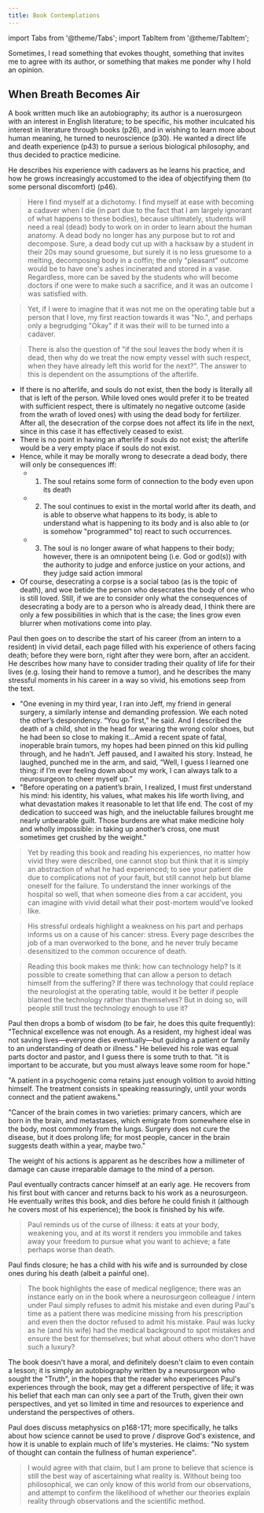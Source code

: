 ```yaml
---
title: Book Contemplations
---
```


import Tabs from '@theme/Tabs';
import TabItem from '@theme/TabItem';

Sometimes, I read something that evokes thought, something that invites me to agree with its author, or something that makes me ponder why I hold an opinion.

## When Breath Becomes Air

A book written much like an autobiography; its author is a nuerosurgeon with an interest in English literature; to be specific, his mother inculcated his interest in literature through books (p26), and in wishing to learn more about human meaning, he turned to neuroscience (p30). He wanted a direct life and death experience (p43) to pursue a serious biological philosophy, and thus decided to practice medicine. 

He describes his experience with cadavers as he learns his practice, and how he grows increasingly accustomed to the idea of objectifying them (to some personal discomfort) (p46).

> Here I find myself at a dichotomy. I find myself at ease with becoming a cadaver when I die (in part due to the fact that I am largely ignorant of what happens to these bodies), because ultimately, students will need a real (dead) body to work on in order to learn about the human anatomy. A dead body no longer has any purpose but to rot and decompose. Sure, a dead body cut up with a hacksaw by a student in their 20s may sound gruesome, but surely it is no less gruesome to a melting, decomposing body in a coffin; the only "pleasant" outcome would be to have one's ashes incinerated and stored in a vase. Regardless, more can be saved by the students who will become doctors if one were to make such a sacrifice, and it was an outcome I was satisfied with.

> Yet, if I were to imagine that it was not me on the operating table but a person that I love, my first reaction towards it was "No.", and perhaps only a begrudging "Okay" if it was their will to be turned into a cadaver.

> There is also the question of "if the soul leaves the body when it is dead, then why do we treat the now empty vessel with such respect, when they have already left this world for the next?". The answer to this is dependent on the assumptions of the afterlife. 
  * If there is no afterlife, and souls do not exist, then the body is literally all that is left of the person. While loved ones would prefer it to be treated with sufficient respect, there is ultimately no negative outcome (aside from the wrath of loved ones) with using the dead body for fertilizer. After all, the desecration of the corpse does not affect its life in the next, since in this case it has effectively ceased to exist.
  * There is no point in having an afterlife if souls do not exist; the afterlife would be a very empty place if souls do not exist.
  * Hence, while it may be morally wrong to desecrate a dead body, there will only be consequences iff: 
    * 1. The soul retains some form of connection to the body even upon its death
    * 2. The soul continues to exist in the mortal world after its death, and is able to observe what happens to its body, is able to understand what is happening to its body and is also able to (or is somehow "programmed" to) react to such occurrences.
    * 3. The soul is no longer aware of what happens to their body; however, there is an omnipotent being (i.e. God or god(s)) with the authority to judge and enforce justice on your actions, and they judge said action immoral
  * Of course, desecrating a corpse is a social taboo (as is the topic of death), and woe betide the person who desecrates the body of one who is still loved. Still, if we are to consider only what the consequences of desecrating a body are to a person who is already dead, I think there are only a few possibilities in which that is the case; the lines grow even blurrer when motivations come into play.

Paul then goes on to describe the start of his career (from an intern to a resident) in vivid detail, each page filled with his experience of others facing death; before they were born, right after they were born, after an accident. He describes how many have to consider trading their quality of life for their lives (e.g. losing their hand to remove a tumor), and he describes the many stressful moments in his career in a way so vivid, his emotions seep from the text. 
 * "One evening in my third year, I ran into Jeff, my friend in general surgery, a similarly intense and demanding profession. We each noted the other’s despondency. “You go first,” he said. And I described the death of a child, shot
in the head for wearing the wrong color shoes, but he had been so close to making it…Amid a recent spate of fatal, inoperable brain tumors, my hopes had been pinned on this kid pulling through, and he hadn’t. Jeff paused, and I
awaited his story. Instead, he laughed, punched me in the arm, and said, “Well, I guess I learned one thing: if I’m ever feeling down about my work, I can always talk to a neurosurgeon to cheer myself up.”
* "Before operating on a patient’s brain, I realized, I must first understand his mind: his identity, his values, what makes his life worth living, and what devastation makes it reasonable to let that life end. The cost of my dedication
to succeed was high, and the ineluctable failures brought me nearly unbearable guilt. Those burdens are what make medicine holy and wholly impossible: in taking up another’s cross, one must sometimes get crushed by the weight."


> Yet by reading this book and reading his experiences, no matter how vivid they were described, one cannot stop but think that it is simply an abstraction of what he had experienced; to see your patient die due to complications not of your fault, but still cannot help but blame oneself for the failure. To understand the inner workings of the hospital so well, that when someone dies from a car accident, you can imagine with vivid detail what their post-mortem would've looked like.

> His stressful ordeals highlight a weakness on his part and perhaps informs us on a cause of his cancer: stress. Every page describes the job of a man overworked to the bone, and he never truly became desensitized to the common occurence of death.

> Reading this book makes me think: how can technology help? Is it possible to create something that can allow a person to detach himself from the suffering? If there was technology that could replace the neurologist at the operating table, would it be better if people blamed the technology rather than themselves? But in doing so, will people still trust the technology enough to use it? 

Paul then drops a bomb of wisdom (to be fair, he does this quite frequently): "Technical excellence was not enough. As a resident, my highest ideal was not saving lives—everyone dies eventually—but guiding a patient or family to an understanding of death or illness." He believed his role was equal parts doctor and pastor, and I guess there is some truth to that. "it is important to be accurate, but you must always leave some room for hope."

"A patient in a psychogenic coma retains just enough volition to avoid hitting himself. The
treatment consists in speaking reassuringly, until your words connect and the patient awakens."

"Cancer of the brain comes in two varieties: primary cancers, which are born in the brain, and metastases, which emigrate from somewhere else in the body, most commonly from the lungs. Surgery does not cure the disease, but it does prolong life; for most people, cancer in the brain suggests death within a year, maybe two."

The weight of his actions is apparent as he describes how a millimeter of damage can cause irreparable damage to the mind of a person.

Paul eventually contracts cancer himself at an early age. He recovers from his first bout with cancer and returns back to his work as a neurosurgeon. He eventually writes this book, and dies before he could finish it (although he covers most of his experience); the book is finished by his wife.

> Paul reminds us of the curse of illness: it eats at your body, weakening you, and at its worst it renders you immobile and takes away your freedom to pursue what you want to achieve; a fate perhaps worse than death.

Paul finds closure; he has a child with his wife and is surrounded by close ones during his death (albeit a painful one). 

> The book highlights the ease of medical negligence; there was an instance early on in the book where a neurosurgeon colleague / intern under Paul simply refuses to admit his mistake and even during Paul's time as a patient there was medicine missing from his prescription and even then the doctor refused to admit his mistake. Paul was lucky as he (and his wife) had the medical background to spot mistakes and ensure the best for themselves; but what about others who don't have such a luxury? 

The book doesn't have a moral, and definitely doesn't claim to even contain a lesson; it is simply an autobiography written by a neurosurgeon who sought the "Truth", in the hopes that the reader who experiences Paul's experiences through the book, may get a different perspective of life; it was his belief that each man can only see a part of the Truth, given their own perspectives, and yet so limited in time and resources to experience and understand the perspectives of others.

Paul does discuss metaphysics on p168-171; more specifically, he talks about how science cannot be used to prove / disprove God's existence, and how it is unable to explain much of life's mysteries. He claims: "No system of thought can contain the fullness of human experience".

> I would agree with that claim, but I am prone to believe that science is still the best way of ascertaining what reality is. Without being too philosophical, we can only know of this world from our observations, and attempt to confirm the likelihood of whether our theories explain reality through observations and the scientific method. 